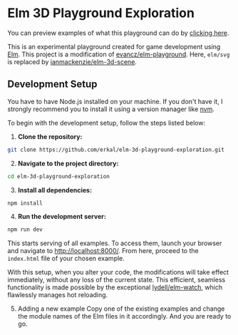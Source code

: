# Elm 3D Playground Exploration

You can preview examples of what this playground can do
by [clicking here](https://erkal.github.io/elm-3d-playground-exploration/WebPage/index.html).

This is an experimental playground created for game development
using [Elm](https://elm-lang.org/). This project is a modification
of [evancz/elm-playground](https://package.elm-lang.org/packages/evancz/elm-playground/latest/). Here, `elm/svg` is
replaced by [ianmackenzie/elm-3d-scene](https://package.elm-lang.org/packages/ianmackenzie/elm-3d-scene/latest/).

## Development Setup

You have to have Node.js installed on your machine.
If you don't have it, I strongly recommend you to install it using a version manager like [nvm](https://github.com/nvm-sh/nvm).

To begin with the development setup, follow the steps listed below:

1. **Clone the repository:**

```bash
git clone https://github.com/erkal/elm-3d-playground-exploration.git
```

2. **Navigate to the project directory:**

```bash
cd elm-3d-playground-exploration
```

3. **Install all dependencies:**

```bash
npm install
```

4. **Run the development server:**

```bash
npm run dev
```

This starts serving of all examples. To access them, launch your browser and navigate to [http://localhost:8000/](http://localhost:8000/). From here, proceed to the `index.html` file of your chosen example.

With this setup, when you alter your code, the modifications will take effect immediately, without any loss of the current state. This efficient, seamless functionality is made possible by the exceptional [lydell/elm-watch](https://github.com/lydell/elm-watch), which flawlessly manages hot reloading.

5. Adding a new example
Copy one of the existing examples and change the module names of the Elm files in it accordingly. And you are ready to go.
